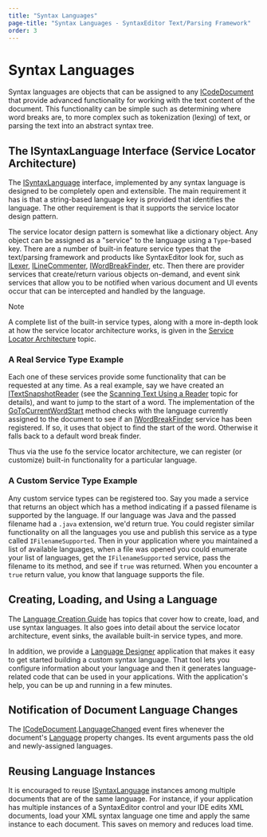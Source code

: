 ```yaml
---
title: "Syntax Languages"
page-title: "Syntax Languages - SyntaxEditor Text/Parsing Framework"
order: 3
---
```

# Syntax Languages

Syntax languages are objects that can be assigned to any [ICodeDocument](xref:ActiproSoftware.Text.ICodeDocument) that provide advanced functionality for working with the text content of the document.  This functionality can be simple such as determining where word breaks are, to more complex such as tokenization (lexing) of text, or parsing the text into an abstract syntax tree.

## The ISyntaxLanguage Interface (Service Locator Architecture)

The [ISyntaxLanguage](xref:ActiproSoftware.Text.ISyntaxLanguage) interface, implemented by any syntax language is designed to be completely open and extensible.  The main requirement it has is that a string-based language key is provided that identifies the language.  The other requirement is that it supports the service locator design pattern.

The service locator design pattern is somewhat like a dictionary object.  Any object can be assigned as a "service" to the language using a `Type`-based key.  There are a number of built-in feature service types that the text/parsing framework and products like SyntaxEditor look for, such as [ILexer](xref:ActiproSoftware.Text.Lexing.ILexer), [ILineCommenter](xref:ActiproSoftware.Text.ILineCommenter), [IWordBreakFinder](xref:ActiproSoftware.Text.IWordBreakFinder), etc.  Then there are provider services that create/return various objects on-demand, and event sink services that allow you to be notified when various document and UI events occur that can be intercepted and handled by the language.

> [!NOTE]
> A complete list of the built-in service types, along with a more in-depth look at how the service locator architecture works, is given in the [Service Locator Architecture](../language-creation/service-locator-architecture.md) topic.

### A Real Service Type Example

Each one of these services provide some functionality that can be requested at any time.  As a real example, say we have created an [ITextSnapshotReader](xref:ActiproSoftware.Text.ITextSnapshotReader) (see the [Scanning Text Using a Reader](core-text/scanning-text.md) topic for details), and want to jump to the start of a word.  The implementation of the [GoToCurrentWordStart](xref:ActiproSoftware.Text.ITextSnapshotReader.GoToCurrentWordStart*) method checks with the language currently assigned to the document to see if an [IWordBreakFinder](xref:ActiproSoftware.Text.IWordBreakFinder) service has been registered.  If so, it uses that object to find the start of the word.  Otherwise it falls back to a default word break finder.

Thus via the use fo the service locator architecture, we can register (or customize) built-in functionality for a particular language.

### A Custom Service Type Example

Any custom service types can be registered too.  Say you made a service that returns an object which has a method indicating if a passed filename is supported by the language.  If our language was Java and the passed filename had a `.java` extension, we'd return true.  You could register similar functionality on all the languages you use and publish this service as a type called `IFilenameSupported`.  Then in your application where you maintained a list of available languages, when a file was opened you could enumerate your list of languages, get the `IFilenameSupported` service, pass the filename to its method, and see if `true` was returned.  When you encounter a `true` return value, you know that language supports the file.

## Creating, Loading, and Using a Language

The [Language Creation Guide](../language-creation/index.md) has topics that cover how to create, load, and use syntax languages.  It also goes into detail about the service locator architecture, event sinks, the available built-in service types, and more.

In addition, we provide a [Language Designer](../language-designer-tool/index.md) application that makes it easy to get started building a custom syntax language.  That tool lets you configure information about your language and then it generates language-related code that can be used in your applications.  With the application's help, you can be up and running in a few minutes.

## Notification of Document Language Changes

The [ICodeDocument](xref:ActiproSoftware.Text.ICodeDocument).[LanguageChanged](xref:ActiproSoftware.Text.ICodeDocument.LanguageChanged) event fires whenever the document's [Language](xref:ActiproSoftware.Text.ICodeDocument.Language) property changes.  Its event arguments pass the old and newly-assigned languages.

## Reusing Language Instances

It is encouraged to reuse [ISyntaxLanguage](xref:ActiproSoftware.Text.ISyntaxLanguage) instances among multiple documents that are of the same language.  For instance, if your application has multiple instances of a SyntaxEditor control and your IDE edits XML documents, load your XML syntax language one time and apply the same instance to each document.  This saves on memory and reduces load time.
